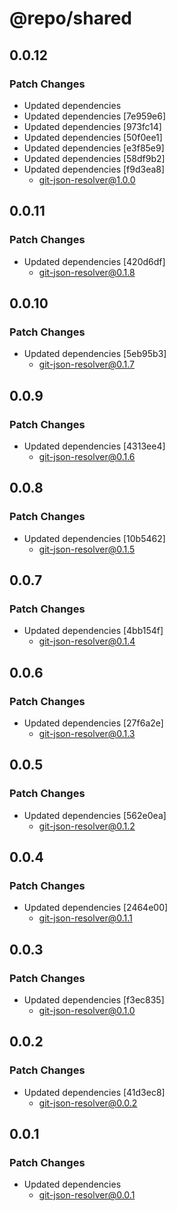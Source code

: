 # @repo/shared

## 0.0.12

### Patch Changes

- Updated dependencies
- Updated dependencies [7e959e6]
- Updated dependencies [973fc14]
- Updated dependencies [50f0ee1]
- Updated dependencies [e3f85e9]
- Updated dependencies [58df9b2]
- Updated dependencies [f9d3ea8]
  - git-json-resolver@1.0.0

## 0.0.11

### Patch Changes

- Updated dependencies [420d6df]
  - git-json-resolver@0.1.8

## 0.0.10

### Patch Changes

- Updated dependencies [5eb95b3]
  - git-json-resolver@0.1.7

## 0.0.9

### Patch Changes

- Updated dependencies [4313ee4]
  - git-json-resolver@0.1.6

## 0.0.8

### Patch Changes

- Updated dependencies [10b5462]
  - git-json-resolver@0.1.5

## 0.0.7

### Patch Changes

- Updated dependencies [4bb154f]
  - git-json-resolver@0.1.4

## 0.0.6

### Patch Changes

- Updated dependencies [27f6a2e]
  - git-json-resolver@0.1.3

## 0.0.5

### Patch Changes

- Updated dependencies [562e0ea]
  - git-json-resolver@0.1.2

## 0.0.4

### Patch Changes

- Updated dependencies [2464e00]
  - git-json-resolver@0.1.1

## 0.0.3

### Patch Changes

- Updated dependencies [f3ec835]
  - git-json-resolver@0.1.0

## 0.0.2

### Patch Changes

- Updated dependencies [41d3ec8]
  - git-json-resolver@0.0.2

## 0.0.1

### Patch Changes

- Updated dependencies
  - git-json-resolver@0.0.1
